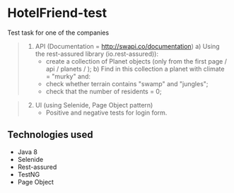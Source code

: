 # HotelFriend-test
Test task for one of the companies

>1. API (Documentation = http://swapi.co/documentation) 
> a) Using the rest-assured library (io.rest-assured)):
>    - create a collection of Planet objects (only from the first page / api / planets / ); 
> b) Find in this collection a planet with climate = "murky" and: 
>    - check whether terrain contains "swamp" and "jungles";
>    - check that the number of residents = 0;
 
>2. UI (using Selenide, Page Object pattern) 
>    - Positive and negative tests for login form. 

**Technologies used**
----------------------
* Java 8
* Selenide
* Rest-assured
* TestNG
* Page Object


